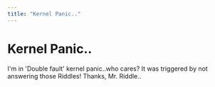 ```yaml
---
title: "Kernel Panic.."
---
```

# Kernel Panic..

I'm in 'Double fault' kernel panic..who cares?
It was triggered by not answering those Riddles!
Thanks, Mr. Riddle..

